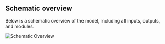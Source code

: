 ## Schematic overview
Below is a schematic overview of the model, including all inputs, outputs, and modules.

![Schematic Overview](/images/GloGEM_logo.png)

